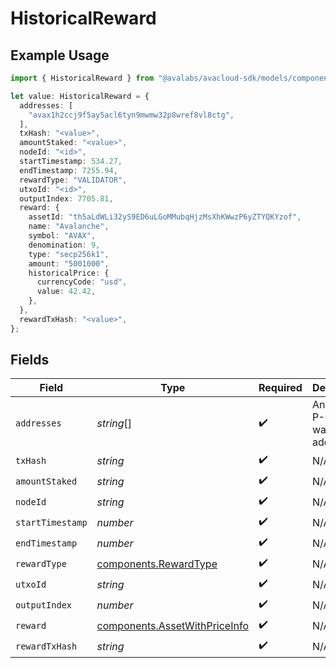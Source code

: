 # HistoricalReward

## Example Usage

```typescript
import { HistoricalReward } from "@avalabs/avacloud-sdk/models/components";

let value: HistoricalReward = {
  addresses: [
    "avax1h2ccj9f5ay5acl6tyn9mwmw32p8wref8vl8ctg",
  ],
  txHash: "<value>",
  amountStaked: "<value>",
  nodeId: "<id>",
  startTimestamp: 534.27,
  endTimestamp: 7255.94,
  rewardType: "VALIDATOR",
  utxoId: "<id>",
  outputIndex: 7705.81,
  reward: {
    assetId: "th5aLdWLi32yS9ED6uLGoMMubqHjzMsXhKWwzP6yZTYQKYzof",
    name: "Avalanche",
    symbol: "AVAX",
    denomination: 9,
    type: "secp256k1",
    amount: "5001000",
    historicalPrice: {
      currencyCode: "usd",
      value: 42.42,
    },
  },
  rewardTxHash: "<value>",
};
```

## Fields

| Field                                                                          | Type                                                                           | Required                                                                       | Description                                                                    | Example                                                                        |
| ------------------------------------------------------------------------------ | ------------------------------------------------------------------------------ | ------------------------------------------------------------------------------ | ------------------------------------------------------------------------------ | ------------------------------------------------------------------------------ |
| `addresses`                                                                    | *string*[]                                                                     | :heavy_check_mark:                                                             | An array of P-Chain wallet addresses.                                          | [<br/>"avax1h2ccj9f5ay5acl6tyn9mwmw32p8wref8vl8ctg"<br/>]                      |
| `txHash`                                                                       | *string*                                                                       | :heavy_check_mark:                                                             | N/A                                                                            |                                                                                |
| `amountStaked`                                                                 | *string*                                                                       | :heavy_check_mark:                                                             | N/A                                                                            |                                                                                |
| `nodeId`                                                                       | *string*                                                                       | :heavy_check_mark:                                                             | N/A                                                                            |                                                                                |
| `startTimestamp`                                                               | *number*                                                                       | :heavy_check_mark:                                                             | N/A                                                                            |                                                                                |
| `endTimestamp`                                                                 | *number*                                                                       | :heavy_check_mark:                                                             | N/A                                                                            |                                                                                |
| `rewardType`                                                                   | [components.RewardType](../../models/components/rewardtype.md)                 | :heavy_check_mark:                                                             | N/A                                                                            |                                                                                |
| `utxoId`                                                                       | *string*                                                                       | :heavy_check_mark:                                                             | N/A                                                                            |                                                                                |
| `outputIndex`                                                                  | *number*                                                                       | :heavy_check_mark:                                                             | N/A                                                                            |                                                                                |
| `reward`                                                                       | [components.AssetWithPriceInfo](../../models/components/assetwithpriceinfo.md) | :heavy_check_mark:                                                             | N/A                                                                            |                                                                                |
| `rewardTxHash`                                                                 | *string*                                                                       | :heavy_check_mark:                                                             | N/A                                                                            |                                                                                |